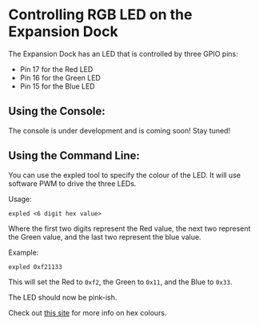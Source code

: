 # Controlling RGB LED on the Expansion Dock

The Expansion Dock has an LED that is controlled by three GPIO pins:

* Pin 17 for the Red LED
* Pin 16 for the Green LED
* Pin 15 for the Blue LED

## Using the Console:

The console is under development and is coming soon! Stay tuned!
 
## Using the Command Line:

You can use the expled tool to specify the colour of the LED. It will use software PWM to drive the three LEDs.

Usage:

```
expled <6 digit hex value>
```

Where the first two digits represent the Red value, the next two represent the Green value, and the last two represent the blue value.

Example:

```
expled 0xf21133
```

This will set the Red to `0xf2`, the Green to `0x11`, and the Blue to `0x33`.

The LED should now be pink-ish.

Check out [this site](//www.color-hex.com/color/f21133%20) for more info on hex colours.